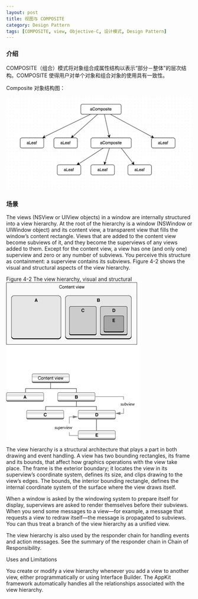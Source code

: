 ```yaml
---
layout: post
title: 视图与 COMPOSITE
category: Design Pattern
tags: [COMPOSITE, view, Objective-C, 设计模式, Design Pattern]
---
```


### 介绍

COMPOSITE（组合）模式将对象组合成属性结构以表示“部分－整体”的层次结构。COMPOSITE 使得用户对单个对象和组合对象的使用具有一致性。

Composite 对象结构图：

![](/assets/diagrams/diagram-02.png)

### 场景

The views (NSView or UIView objects) in a window are internally structured into a view hierarchy. At the root of the hierarchy is a window (NSWindow or UIWindow object) and its content view, a transparent view that fills the window’s content rectangle. Views that are added to the content view become subviews of it, and they become the superviews of any views added to them. Except for the content view, a view has one (and only one) superview and zero or any number of subviews. You perceive this structure as containment: a superview contains its subviews. Figure 4-2 shows the visual and structural aspects of the view hierarchy.

Figure 4-2  The view hierarchy, visual and structural
![](/assets/view_hierarchy.gif)

The view hierarchy is a structural architecture that plays a part in both drawing and event handling. A view has two bounding rectangles, its frame and its bounds, that affect how graphics operations with the view take place. The frame is the exterior boundary; it locates the view in its superview’s coordinate system, defines its size, and clips drawing to the view’s edges. The bounds, the interior bounding rectangle, defines the internal coordinate system of the surface where the view draws itself.

When a window is asked by the windowing system to prepare itself for display, superviews are asked to render themselves before their subviews. When you send some messages to a view—for example, a message that requests a view to redraw itself—the message is propagated to subviews. You can thus treat a branch of the view hierarchy as a unified view.

The view hierarchy is also used by the responder chain for handling events and action messages. See the summary of the responder chain in Chain of Responsibility.

Uses and Limitations

You create or modify a view hierarchy whenever you add a view to another view, either programmatically or using Interface Builder. The AppKit framework automatically handles all the relationships associated with the view hierarchy.
